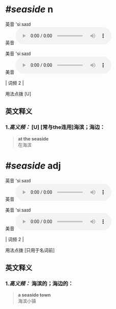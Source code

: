 # ***\#seaside*** n
英音 'siːsaɪd  
英音
<audio src="./media/seaside-B.aac" controls="controls"></audio>

美音 'siːsaɪd  
美音
<audio src="./media/seaside.aac" controls="controls"></audio>



| 词频 2 |  

用法点拨  [U]

英文释义
---
### 1.*高义频：* **[U] [常与the连用]海滨；海边：**  

 > **at the seaside**   
 > 在海滨    


# ***\#seaside*** adj
英音 'siːsaɪd  
英音
<audio src="./media/seaside-B.aac" controls="controls"></audio>

美音 'siːsaɪd  
美音
<audio src="./media/seaside.aac" controls="controls"></audio>



| 词频 2 |  

用法点拨  [只用于名词前]

英文释义
---
### 1.*高义频：* **海滨的；海边的：**  

 > **a seaside town**   
 > 海滨小镇    


